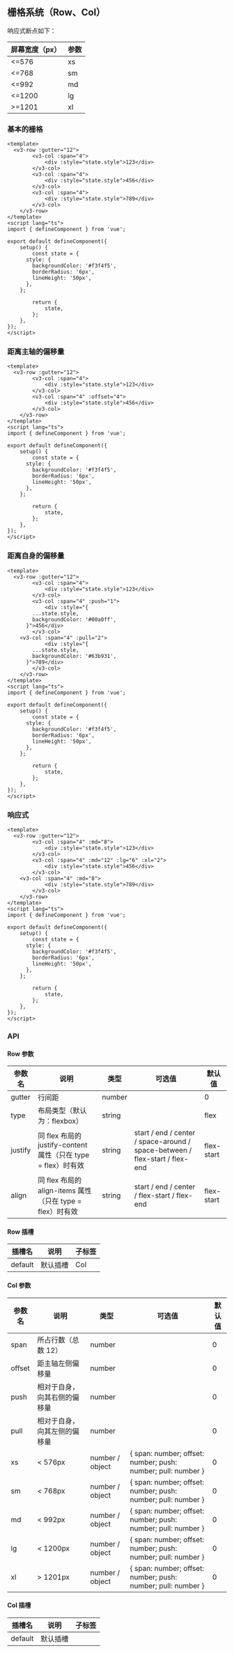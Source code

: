 ## 栅格系统（Row、Col）

响应式断点如下：

| 屏幕宽度（px） | 参数 |
| -------------- | ---- |
| <=576          | xs   |
| <=768          | sm   |
| <=992          | md   |
| <=1200         | lg   |
| >=1201         | xl   |

### 基本的栅格

```vue demo
<template>
  <v3-row :gutter="12">
		<v3-col :span="4">
			<div :style="state.style">123</div>
		</v3-col>
		<v3-col :span="4">
			<div :style="state.style">456</div>
		</v3-col>
		<v3-col :span="4">
			<div :style="state.style">789</div>
		</v3-col>
	</v3-row>
</template>
<script lang="ts">
import { defineComponent } from 'vue';

export default defineComponent({
	setup() {
		const state = {
      style: {
        backgroundColor: '#f3f4f5',
        borderRadius: '6px',
        lineHeight: '50px',
      },
    };

		return {
			state,
		};
	},
});
</script>
```

### 距离主轴的偏移量

```vue demo
<template>
  <v3-row :gutter="12">
		<v3-col :span="4">
			<div :style="state.style">123</div>
		</v3-col>
		<v3-col :span="4" :offset="4">
			<div :style="state.style">456</div>
		</v3-col>
	</v3-row>
</template>
<script lang="ts">
import { defineComponent } from 'vue';

export default defineComponent({
	setup() {
		const state = {
      style: {
        backgroundColor: '#f3f4f5',
        borderRadius: '6px',
        lineHeight: '50px',
      },
    };

		return {
			state,
		};
	},
});
</script>
```

### 距离自身的偏移量

```vue demo
<template>
  <v3-row :gutter="12">
		<v3-col :span="4">
			<div :style="state.style">123</div>
		</v3-col>
		<v3-col :span="4" :push="1">
			<div :style="{
        ...state.style,
        backgroundColor: '#00a0ff',
      }">456</div>
		</v3-col>
    <v3-col :span="4" :pull="2">
			<div :style="{
        ...state.style,
        backgroundColor: '#63b931',
      }">789</div>
		</v3-col>
	</v3-row>
</template>
<script lang="ts">
import { defineComponent } from 'vue';

export default defineComponent({
	setup() {
		const state = {
      style: {
        backgroundColor: '#f3f4f5',
        borderRadius: '6px',
        lineHeight: '50px',
      },
    };

		return {
			state,
		};
	},
});
</script>
```

### 响应式

```vue demo
<template>
  <v3-row :gutter="12">
		<v3-col :span="4" :md="8">
			<div :style="state.style">123</div>
		</v3-col>
		<v3-col :span="4" :md="12" :lg="6" :xl="2">
			<div :style="state.style">456</div>
		</v3-col>
    <v3-col :span="4" :md="8">
			<div :style="state.style">789</div>
		</v3-col>
	</v3-row>
</template>
<script lang="ts">
import { defineComponent } from 'vue';

export default defineComponent({
	setup() {
		const state = {
      style: {
        backgroundColor: '#f3f4f5',
        borderRadius: '6px',
        lineHeight: '50px',
      },
    };

		return {
			state,
		};
	},
});
</script>
```

### API

#### Row 参数

| 参数名  | 说明                                                          | 类型   | 可选值                                                                      | 默认值     |
| ------- | ------------------------------------------------------------- | ------ | --------------------------------------------------------------------------- | ---------- |
| gutter  | 行间距                                                        | number |                                                                             | 0          |
| type    | 布局类型（默认为：flexbox）                                   | string |                                                                             | flex       | flex |
| justify | 同 flex 布局的 justify-content 属性（只在 type = flex）时有效 | string | start / end / center / space-around / space-between / flex-start / flex-end | flex-start |
| align   | 同 flex 布局的 align-items 属性（只在 type = flex）时有效     | string | start / end / center / flex-start / flex-end                                | flex-start |

#### Row 插槽

| 插槽名  | 说明     | 子标签 |
| ------- | -------- | ------ |
| default | 默认插槽 | Col    |

#### Col 参数

| 参数名 | 说明                         | 类型            | 可选值                                                       | 默认值 |
| ------ | ---------------------------- | --------------- | ------------------------------------------------------------ | ------ |
| span   | 所占行数（总数 12）          | number          |                                                              | 0      |
| offset | 距主轴左侧偏移量             | number          |                                                              | 0      |
| push   | 相对于自身，向其右侧的偏移量 | number          |                                                              | 0      |
| pull   | 相对于自身，向其左侧的偏移量 | number          |                                                              | 0      |
| xs     | < 576px                      | number / object | { span: number; offset: number; push: number; pull: number } | 0      |
| sm     | < 768px                      | number / object | { span: number; offset: number; push: number; pull: number } | 0      |
| md     | < 992px                      | number / object | { span: number; offset: number; push: number; pull: number } | 0      |
| lg     | < 1200px                     | number / object | { span: number; offset: number; push: number; pull: number } | 0      |
| xl     | > 1201px                     | number / object | { span: number; offset: number; push: number; pull: number } | 0      |

#### Col 插槽

| 插槽名  | 说明     | 子标签 |
| ------- | -------- | ------ |
| default | 默认插槽 |        |
